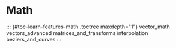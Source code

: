 Math
====

::: {#toc-learn-features-math .toctree maxdepth="1"}
vector\_math vectors\_advanced matrices\_and\_transforms interpolation
beziers\_and\_curves
:::
